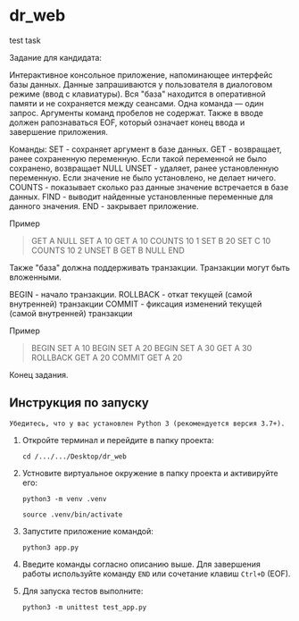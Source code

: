 # dr_web
test task


Задание для кандидата:

Интерактивное консольное приложение, напоминающее интерфейс базы
данных. Данные запрашиваются у пользователя в диалоговом режиме (ввод
с клавиатуры). Вся "база" находится в оперативной памяти и не
сохраняется между сеансами. Одна команда — один запрос. Аргументы
команд пробелов не содержат. Также в вводе должен рапознаваться EOF,
который означает конец ввода и завершение приложения.


Команды:
SET - сохраняет аргумент в базе данных.
GET - возвращает, ранее сохраненную переменную. Если такой переменной
не было сохранено, возвращает NULL
UNSET - удаляет, ранее установленную переменную. Если значение не было
установлено, не делает ничего.
COUNTS - показывает сколько раз данные значение встречается в базе данных.
FIND - выводит найденные установленные переменные для данного значения.
END - закрывает приложение.

Пример
> GET A
NULL
> SET A 10
> GET A
10
> COUNTS 10
1
> SET B 20
> SET C 10
> COUNTS 10
2
> UNSET B
> GET B
NULL
> END


Также "база" должна поддерживать транзакции. Транзакции могут быть
вложенными.

BEGIN - начало транзакции.
ROLLBACK - откат текущей (самой внутренней) транзакции
COMMIT - фиксация изменений текущей (самой внутренней) транзакции

Пример
> BEGIN
> SET A 10
> BEGIN
> SET A 20
> BEGIN
> SET A 30
> GET A
30
> ROLLBACK
> GET A
20
> COMMIT
> GET A
20


Конец задания.


## Инструкция по запуску

    Убедитесь, что у вас установлен Python 3 (рекомендуется версия 3.7+).

1. Откройте терминал и перейдите в папку проекта:
   ```
   cd /.../.../Desktop/dr_web
   ```

2. Устновите виртуальное окружение в папку проекта и активируйте его:
    ```
    python3 -m venv .venv
    ```

    ```
    source .venv/bin/activate
    ```

3. Запустите приложение командой:
   ```
   python3 app.py
   ```

4. Введите команды согласно описанию выше. Для завершения работы используйте команду `END` или сочетание клавиш `Ctrl+D` (EOF).

5. Для запуска тестов выполните:
   ```
   python3 -m unittest test_app.py
   ```
